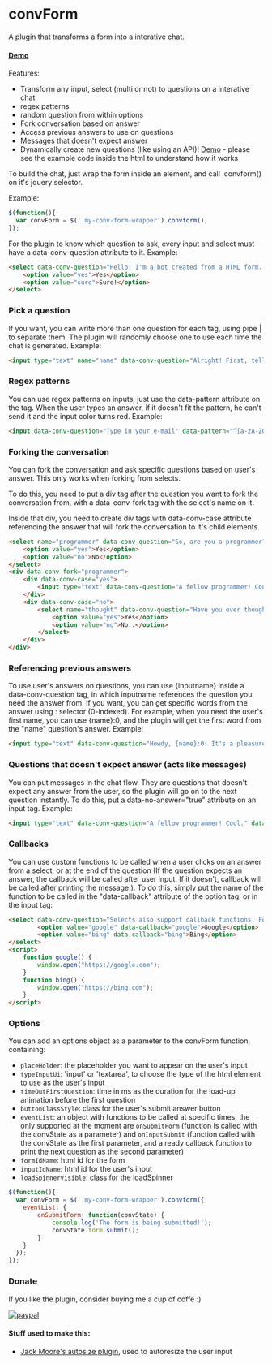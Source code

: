 # convForm

A plugin that transforms a form into a interative chat.

#### [Demo](https://eduardotkoller.github.io/convForm)

Features:

* Transform any input, select (multi or not) to questions on a interative chat
* regex patterns
* random question from within options
* Fork conversation based on answer
* Access previous answers to use on questions
* Messages that doesn't expect answer
* Dynamically create new questions (like using an API)! [Demo](https://eduardotkoller.github.io/convForm/api_example.html) - please see the example code inside the html to understand how it works

To build the chat, just wrap the form inside an element, and call .convform() on it's jquery selector.

Example:

```javascript
$(function(){
  var convForm = $('.my-conv-form-wrapper').convform();
});
```


For the plugin to know which question to ask, every input and select must have a data-conv-question attribute to it. Example:

```html
<select data-conv-question="Hello! I'm a bot created from a HTML form. Can I show you some features?">
	<option value="yes">Yes</option>
	<option value="sure">Sure!</option>
</select>
```


### Pick a question

If you want, you can write more than one question for each tag, using pipe | to separate them. The plugin will randomly choose one to use each time the chat is generated. Example:

```html
<input type="text" name="name" data-conv-question="Alright! First, tell me your full name, please.|Okay! Please, tell me your name first.">
```


### Regex patterns

You can use regex patterns on inputs, just use the data-pattern attribute on the tag. When the user types an answer, if it doesn't fit the pattern, he can't send it and the input color turns red. Example:

```html
<input data-conv-question="Type in your e-mail" data-pattern="^[a-zA-Z0-9.!#$%&’*+/=?^_`{|}~-]+@[a-zA-Z0-9-]+\.[a-zA-Z0-9-]+(?:\.[a-zA-Z0-9-]+)*$" type="email" name="email">
```

### Forking the conversation

You can fork the conversation and ask specific questions based on user's answer. This only works when forking from selects.

To do this, you need to put a div tag after the question you want to fork the conversation from, with a data-conv-fork tag with the select's name on it.

Inside that div, you need to create div tags with data-conv-case attribute referencing the answer that will fork the conversation to it's child elements.

```html
<select name="programmer" data-conv-question="So, are you a programmer? (this question will fork the conversation based on your answer)">
	<option value="yes">Yes</option>
	<option value="no">No</option>
</select>
<div data-conv-fork="programmer">
	<div data-conv-case="yes">
	 	<input type="text" data-conv-question="A fellow programmer! Cool." data-no-answer="true">
	</div>
	<div data-conv-case="no">
		<select name="thought" data-conv-question="Have you ever thought about learning? Programming is fun!">
			<option value="yes">Yes</option>
			<option value="no">No..</option>
		</select>
	</div>
</div>
```

### Referencing previous answers

To use user's answers on questions, you can use {inputname} inside a data-conv-question tag, in which inputname references the question you need the answer from. If you want, you can get specific words from the answer using : selector (0-indexed). For example, when you need the user's first name, you can use {name}:0, and the plugin will get the first word from the "name" question's answer. Example:

```html
<input type="text" data-conv-question="Howdy, {name}:0! It's a pleasure to meet you. How's your day?">
```

### Questions that doesn't expect answer (acts like messages)

You can put messages in the chat flow. They are questions that doesn't expect any answer from the user, so the plugin will go on to the next question instantly. To do this, put a data-no-answer="true" attribute on an input tag. Example:

```html
<input type="text" data-conv-question="A fellow programmer! Cool." data-no-answer="true">
```

### Callbacks

You can use custom functions to be called when a user clicks on an answer from a select, or at the end of the question (If the question expects an answer, the callback will be called after user input. If it doesn't, callback will be called after printing the message.). To do this, simply put the name of the function to be called in the "data-callback" attribute of the option tag, or in the input tag:

```html
<select data-conv-question="Selects also support callback functions. For example, try one of these:">
		<option value="google" data-callback="google">Google</option>
		<option value="bing" data-callback="bing">Bing</option>
</select>
<script>
	function google() {
		window.open("https://google.com");
	}
	function bing() {
		window.open("https://bing.com");
	}
</script>
```

### Options

You can add an options object as a parameter to the convForm function, containing:

* ```placeHolder```: the placeholder you want to appear on the user's input
* ```typeInputUi```: 'input' or 'textarea', to choose the type of the html element to use as the user's input
* ```timeOutFirstQuestion```: time in ms as the duration for the load-up animation before the first question
* ```buttonClassStyle```: class for the user's submit answer button
* ```eventList```: an object with functions to be called at specific times, the only supported at the moment are ```onSubmitForm``` (function is called with the convState as a parameter) and ```onInputSubmit``` (function called with the convState as the first parameter, and a ready callback function to print the next question as the second parameter)
* ```formIdName```: html id for the form
* ```inputIdName```: html id for the user's input
* ```loadSpinnerVisible```: class for the loadSpinner


```javascript
$(function(){
  var convForm = $('.my-conv-form-wrapper').convform({
    eventList: {
        onSubmitForm: function(convState) {
            console.log('The form is being submitted!');
            convState.form.submit();
        }
    }
  });
});
```

### Donate

If you like the plugin, consider buying me a cup of coffe :)

[![paypal](https://www.paypalobjects.com/en_US/i/btn/btn_donateCC_LG.gif)](https://www.paypal.com/cgi-bin/webscr?cmd=_donations&business=eduardotkoller%40gmail%2ecom&lc=US&item_name=convForm&no_note=0&currency_code=USD&bn=PP%2dDonationsBF%3abtn_donateCC_LG%2egif%3aNonHostedGuest)

#### Stuff used to make this:

* [Jack Moore's autosize plugin](https://github.com/jackmoore/autosize), used to autoresize the user input
